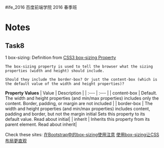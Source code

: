 #ife_2016 百度前端学院 2016 春季班

Notes
===

Task8
---
1 box-sizing:
Definition from [CSS3 box-sizing Property](http://www.w3schools.com/cssref/css3_pr_box-sizing.asp)
```
The box-sizing property is used to tell the browser what the sizing properties (width and height) should include.

Should they include the border-box? Or just the content-box (which is the default value of the width and height properties)?
```
**Property Values**
| Value	| Description |
| :--- | :--- |
| content-box	| Default. The width and height properties (and min/max properties) includes only the content. Border, padding, or margin are not included |
| border-box |	The width and height properties (and min/max properties) includes content, padding and border, but not the margin initial Sets this property to its default value. Read about initial|
| inherit	| Inherits this property from its parent element. Read about inherit|

Check these sites:
[在Bootstrap中的box-sizing使用注意](http://www.uedsc.com/bootstrap-box-sizing.html)
[使用box-sizing让CSS布局更直观](http://www.jb51.net/softjc/309879.html)

